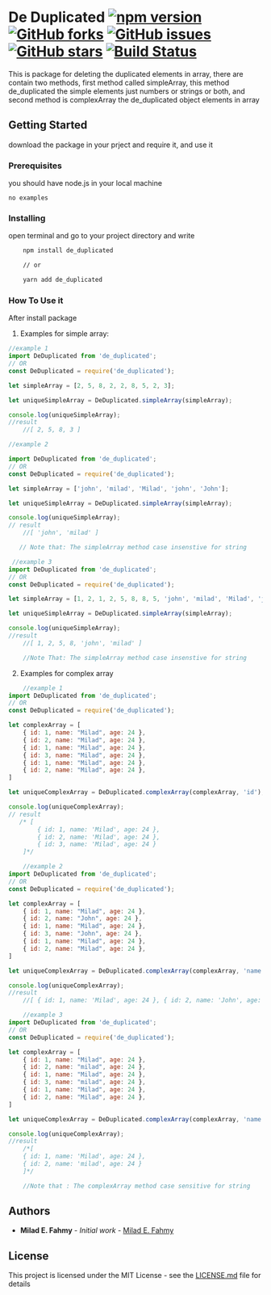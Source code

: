 # De Duplicated [![npm version](https://badge.fury.io/js/de_duplicated.svg)](https://badge.fury.io/js/de_duplicated) [![GitHub forks](https://img.shields.io/github/forks/miladezzat/DE_DUPLICATE)](https://github.com/miladezzat/DE_DUPLICATE/network) [![GitHub issues](https://img.shields.io/github/issues/miladezzat/DE_DUPLICATE)](https://github.com/miladezzat/DE_DUPLICATE/issues) [![GitHub stars](https://img.shields.io/github/stars/miladezzat/DE_DUPLICATE)](https://github.com/miladezzat/DE_DUPLICATE/stargazers) [![Build Status](https://travis-ci.org/miladezzat/DE_DUPLICATE.svg?branch=master)](https://travis-ci.org/miladezzat/DE_DUPLICATE)

This is package  for deleting the duplicated elements in array, there are contain two methods, first method called simpleArray, this method de_duplicated the simple elements just numbers or strings or both, and second method is complexArray the de_duplicated object elements in array  

## Getting Started

download the package in your prject and require it, and use it

### Prerequisites

you should have node.js in your local machine

```
no examples
```

### Installing

open terminal and go to your project directory and write
``` bash
    npm install de_duplicated

    // or

    yarn add de_duplicated
```

### How To Use it
After install package

1. Examples for simple array:
```js
//example 1
import DeDuplicated from 'de_duplicated';
// OR
const DeDuplicated = require('de_duplicated');

let simpleArray = [2, 5, 8, 2, 2, 8, 5, 2, 3];

let uniqueSimpleArray = DeDuplicated.simpleArray(simpleArray);

console.log(uniqueSimpleArray);
//result
    //[ 2, 5, 8, 3 ]
```


```js
//example 2

import DeDuplicated from 'de_duplicated';
// OR
const DeDuplicated = require('de_duplicated');

let simpleArray = ['john', 'milad', 'Milad', 'john', 'John'];

let uniqueSimpleArray = DeDuplicated.simpleArray(simpleArray);

console.log(uniqueSimpleArray);
// result
    //[ 'john', 'milad' ]

   // Note that: The simpleArray method case insenstive for string 
```
```js
 //example 3
import DeDuplicated from 'de_duplicated';
// OR
const DeDuplicated = require('de_duplicated');

let simpleArray = [1, 2, 1, 2, 5, 8, 8, 5, 'john', 'milad', 'Milad', 'john', 'John'];

let uniqueSimpleArray = DeDuplicated.simpleArray(simpleArray);

console.log(uniqueSimpleArray);
//result
    //[ 1, 2, 5, 8, 'john', 'milad' ]

    //Note That: The simpleArray method case insenstive for string 
```
2. Examples for complex array
```js
    //example 1
import DeDuplicated from 'de_duplicated';
// OR
const DeDuplicated = require('de_duplicated');

let complexArray = [
    { id: 1, name: "Milad", age: 24 },
    { id: 2, name: "Milad", age: 24 },
    { id: 1, name: "Milad", age: 24 },
    { id: 3, name: "Milad", age: 24 },
    { id: 1, name: "Milad", age: 24 },
    { id: 2, name: "Milad", age: 24 },
]

let uniqueComplexArray = DeDuplicated.complexArray(complexArray, 'id');

console.log(uniqueComplexArray);
// result
   /* [
        { id: 1, name: 'Milad', age: 24 },
        { id: 2, name: 'Milad', age: 24 },
        { id: 3, name: 'Milad', age: 24 }
    ]*/
```
```js
    //example 2
import DeDuplicated from 'de_duplicated';
// OR
const DeDuplicated = require('de_duplicated');

let complexArray = [
    { id: 1, name: "Milad", age: 24 },
    { id: 2, name: "John", age: 24 },
    { id: 1, name: "Milad", age: 24 },
    { id: 3, name: "John", age: 24 },
    { id: 1, name: "Milad", age: 24 },
    { id: 2, name: "Milad", age: 24 },
]

let uniqueComplexArray = DeDuplicated.complexArray(complexArray, 'name');

console.log(uniqueComplexArray);
//result
    //[ { id: 1, name: 'Milad', age: 24 }, { id: 2, name: 'John', age: 24 } ]
```
```js
    //example 3
import DeDuplicated from 'de_duplicated';
// OR
const DeDuplicated = require('de_duplicated');

let complexArray = [
    { id: 1, name: "Milad", age: 24 },
    { id: 2, name: "milad", age: 24 },
    { id: 1, name: "Milad", age: 24 },
    { id: 3, name: "milad", age: 24 },
    { id: 1, name: "Milad", age: 24 },
    { id: 2, name: "Milad", age: 24 },
]

let uniqueComplexArray = DeDuplicated.complexArray(complexArray, 'name');

console.log(uniqueComplexArray);
//result
    /*[
    { id: 1, name: 'Milad', age: 24 },
    { id: 2, name: 'milad', age: 24 }
    ]*/

    //Note that : The complexArray method case sensitive for string 
```
## Authors

* **Milad E. Fahmy** - *Initial work* - [Milad E. Fahmy](https://github.com/miladezzat/)


## License

This project is licensed under the MIT License - see the [LICENSE.md](LICENSE.md) file for details

